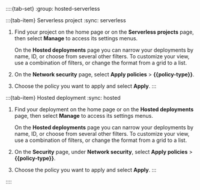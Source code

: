 ::::{tab-set}
:group: hosted-serverless

:::{tab-item} Serverless project
:sync: serverless

1. Find your project on the home page or on the **Serverless projects** page, then select **Manage** to access its settings menus.

    On the **Hosted deployments** page you can narrow your deployments by name, ID, or choose from several other filters. To customize your view, use a combination of filters, or change the format from a grid to a list.
2. On the **Network security** page, select **Apply policies** > **{{policy-type}}**.
3. Choose the policy you want to apply and select **Apply**.
:::

:::{tab-item} Hosted deployment
:sync: hosted

1. Find your deployment on the home page or on the **Hosted deployments** page, then select **Manage** to access its settings menus.
   
   On the **Hosted deployments** page you can narrow your deployments by name, ID, or choose from several other filters. To customize your view, use a combination of filters, or change the format from a grid to a list.
2. On the **Security** page, under **Network security**, select **Apply policies** > **{{policy-type}}**.
3. Choose the policy you want to apply and select **Apply**.
:::

::::